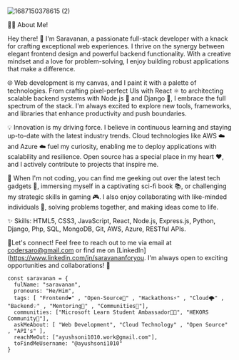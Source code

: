 
![1687150378615 (2)](https://github.com/saro-dev/saro-dev/assets/133041335/285705b1-105c-417c-a9ac-ba0309a99a11)

👨‍💻 About Me!

Hey there! 👋 I'm Saravanan, a passionate full-stack developer with a knack for crafting exceptional web experiences. I thrive on the synergy between elegant frontend design and powerful backend functionality. With a creative mindset and a love for problem-solving, I enjoy building robust applications that make a difference.

🌐 Web development is my canvas, and I paint it with a palette of technologies. From crafting pixel-perfect UIs with React ⚛️ to architecting scalable backend systems with Node.js 🚀 and Django 🎩, I embrace the full spectrum of the stack. I'm always excited to explore new tools, frameworks, and libraries that enhance productivity and push boundaries.

💡 Innovation is my driving force. I believe in continuous learning and staying up-to-date with the latest industry trends. Cloud technologies like AWS ☁️ and Azure ☁️ fuel my curiosity, enabling me to deploy applications with scalability and resilience. Open source has a special place in my heart ❤️, and I actively contribute to projects that inspire me.

🚀 When I'm not coding, you can find me geeking out over the latest tech gadgets 📱, immersing myself in a captivating sci-fi book 📚, or challenging my strategic skills in gaming 🎮. I also enjoy collaborating with like-minded individuals 👥, solving problems together, and making ideas come to life.

✨ Skills: HTML5, CSS3, JavaScript, React, Node.js, Express.js, Python, Django, Php, SQL, MongoDB, Git, AWS, Azure, RESTful APIs.

📧Let's connect! Feel free to reach out to me via email at codersaro@gmail.com or find me on [LinkedIn](https://www.linkedin.com/in/saravananforyou. I'm always open to exciting opportunities and collaborations! 🧡


```About Me
const saravanan = {
  fulName: "saravanan",
  pronouns: "He/Him",
  tags: [ "Frontend❤️" , "Open-Source🚀" , "Hackathons⚡" , "Cloud🌩️" , "Backend💡" , "Mentoring🙌" , "Communities🎯"],
  communities: ["Microsoft Learn Student Ambassador👨‍🎓", "HEKORS Community💜"],
  askMeAbout: [ "Web Development", "Cloud Technology" , "Open Source" , "API's" ],
  reachMeOut: ["ayushsoni1010.work@gmail.com"],
  toFindMeUsername: "@ayushsoni1010"
}
```

